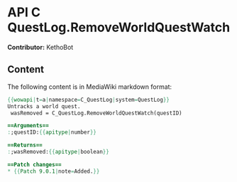 # API C QuestLog.RemoveWorldQuestWatch

**Contributor:** KethoBot

## Content

The following content is in MediaWiki markdown format:

```mediawiki
{{wowapi|t=a|namespace=C_QuestLog|system=QuestLog}}
Untracks a world quest.
 wasRemoved = C_QuestLog.RemoveWorldQuestWatch(questID)

==Arguments==
:;questID:{{apitype|number}}

==Returns==
:;wasRemoved:{{apitype|boolean}}

==Patch changes==
* {{Patch 9.0.1|note=Added.}}
```